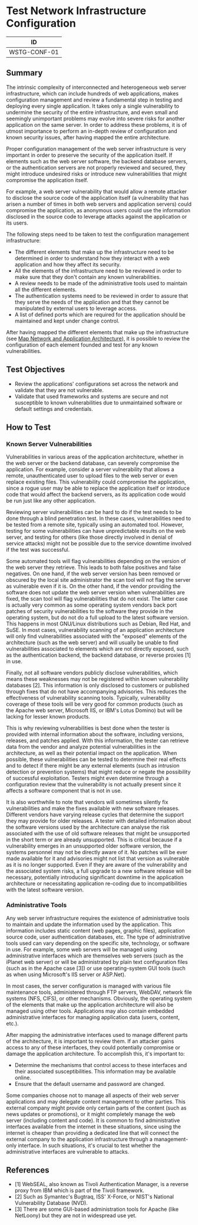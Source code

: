 # Test Network Infrastructure Configuration

|ID          |
|------------|
|WSTG-CONF-01|

## Summary

The intrinsic complexity of interconnected and heterogeneous web server infrastructure, which can include hundreds of web applications, makes configuration management and review a fundamental step in testing and deploying every single application. It takes only a single vulnerability to undermine the security of the entire infrastructure, and even small and seemingly unimportant problems may evolve into severe risks for another application on the same server. In order to address these problems, it is of utmost importance to perform an in-depth review of configuration and known security issues, after having mapped the entire architecture.

Proper configuration management of the web server infrastructure is very important in order to preserve the security of the application itself. If elements such as the web server software, the backend database servers, or the authentication servers are not properly reviewed and secured, they might introduce undesired risks or introduce new vulnerabilities that might compromise the application itself.

For example, a web server vulnerability that would allow a remote attacker to disclose the source code of the application itself (a vulnerability that has arisen a number of times in both web servers and application servers) could compromise the application, as anonymous users could use the information disclosed in the source code to leverage attacks against the application or its users.

The following steps need to be taken to test the configuration management infrastructure:

- The different elements that make up the infrastructure need to be determined in order to understand how they interact with a web application and how they affect its security.
- All the elements of the infrastructure need to be reviewed in order to make sure that they don't contain any known vulnerabilities.
- A review needs to be made of the administrative tools used to maintain all the different elements.
- The authentication systems need to be reviewed in order to assure that they serve the needs of the application and that they cannot be manipulated by external users to leverage access.
- A list of defined ports which are required for the application should be maintained and kept under change control.

After having mapped the different elements that make up the infrastructure (see [Map Network and Application Architecture](../01-Information_Gathering/10-Map_Application_Architecture.md)), it is possible to review the configuration of each element founded and test for any known vulnerabilities.

## Test Objectives

- Review the applications' configurations set across the network and validate that they are not vulnerable.
- Validate that used frameworks and systems are secure and not susceptible to known vulnerabilities due to unmaintained software or default settings and credentials.

## How to Test

### Known Server Vulnerabilities

Vulnerabilities in various areas of the application architecture, whether in the web server or the backend database, can severely compromise the application. For example, consider a server vulnerability that allows a remote, unauthenticated user to upload files to the web server or even replace existing files. This vulnerability could compromise the application, since a rogue user may be able to replace the application itself or introduce code that would affect the backend servers, as its application code would be run just like any other application.

Reviewing server vulnerabilities can be hard to do if the test needs to be done through a blind penetration test. In these cases, vulnerabilities need to be tested from a remote site, typically using an automated tool. However, testing for some vulnerabilities can have unpredictable results on the web server, and testing for others (like those directly involved in denial of service attacks) might not be possible due to the service downtime involved if the test was successful.

Some automated tools will flag vulnerabilities depending on the version of the web server they retrieve. This leads to both false positives and false negatives. On one hand, if the web server version has been removed or obscured by the local site administrator the scan tool will not flag the server as vulnerable even if it is. On the other hand, if the vendor providing the software does not update the web server version when vulnerabilities are fixed, the scan tool will flag vulnerabilities that do not exist. The latter case is actually very common as some operating system vendors back port patches of security vulnerabilities to the software they provide in the operating system, but do not do a full upload to the latest software version. This happens in most GNU/Linux distributions such as Debian, Red Hat, and SuSE. In most cases, vulnerability scanning of an application architecture will only find vulnerabilities associated with the "exposed" elements of the architecture (such as the web server) and will usually be unable to find vulnerabilities associated to elements which are not directly exposed, such as the authentication backend, the backend database, or reverse proxies [1] in use.

Finally, not all software vendors publicly disclose vulnerabilities, which means these weaknesses may not be registered within known vulnerability databases [2]. This information is only disclosed to customers or published through fixes that do not have accompanying advisories. This reduces the effectiveness of vulnerability scanning tools. Typically, vulnerability coverage of these tools will be very good for common products (such as the Apache web server, Microsoft IIS, or IBM's Lotus Domino) but will be lacking for lesser known products.

This is why reviewing vulnerabilities is best done when the tester is provided with internal information about the software, including versions, releases, and patches applied. With this information, the tester can retrieve data from the vendor and analyze potential vulnerabilities in the architecture, as well as their potential impact on the application. When possible, these vulnerabilities can be tested to determine their real effects and to detect if there might be any external elements (such as intrusion detection or prevention systems) that might reduce or negate the possibility of successful exploitation. Testers might even determine through a configuration review that the vulnerability is not actually present since it affects a software component that is not in use.

It is also worthwhile to note that vendors will sometimes silently fix vulnerabilities and make the fixes available with new software releases. Different vendors have varying release cycles that determine the support they may provide for older releases. A tester with detailed information about the software versions used by the architecture can analyse the risk associated with the use of old software releases that might be unsupported in the short term or are already unsupported. This is critical because if a vulnerability emerges in an unsupported older software version, the systems personnel may not be directly aware of it. No patches will be ever made available for it and advisories might not list that version as vulnerable as it is no longer supported. Even if they are aware of the vulnerability and the associated system risks, a full upgrade to a new software release will be necessary, potentially introducing significant downtime in the application architecture or necessitating application re-coding due to incompatibilities with the latest software version.

### Administrative Tools

Any web server infrastructure requires the existence of administrative tools to maintain and update the information used by the application. This information includes static content (web pages, graphic files), application source code, user authentication databases, etc. The type of administrative tools used can vary depending on the specific site, technology, or software in use. For example, some web servers will be managed using administrative interfaces which are themselves web servers (such as the iPlanet web server) or will be administrated by plain text configuration files (such as in the Apache case [3]) or use operating-system GUI tools (such as when using Microsoft's IIS server or ASP.Net).

In most cases, the server configuration is managed with various file maintenance tools, administered through FTP servers, WebDAV, network file systems (NFS, CIFS), or other mechanisms. Obviously, the operating system of the elements that make up the application architecture will also be managed using other tools. Applications may also contain embedded administrative interfaces for managing application data (users, content, etc.).

After mapping the administrative interfaces used to manage different parts of the architecture, it is important to review them. If an attacker gains access to any of these interfaces, they could potentially compromise or damage the application architecture. To accomplish this, it's important to:

- Determine the mechanisms that control access to these interfaces and their associated susceptibilities. This information may be available online.
- Ensure that the default username and password are changed.

Some companies choose not to manage all aspects of their web server applications and may delegate content management to other parties. This external company might provide only certain parts of the content (such as news updates or promotions), or it might completely manage the web server (including content and code). It is common to find administrative interfaces available from the internet in these situations, since using the internet is cheaper than providing a dedicated line that will connect the external company to the application infrastructure through a management-only interface. In such situations, it's crucial to test whether the administrative interfaces are vulnerable to attacks.

## References

- [1] WebSEAL, also known as Tivoli Authentication Manager, is a reverse proxy from IBM which is part of the Tivoli framework.
- [2] Such as Symantec's Bugtraq, ISS' X-Force, or NIST's National Vulnerability Database (NVD).
- [3] There are some GUI-based administration tools for Apache (like NetLoony) but they are not in widespread use yet.
